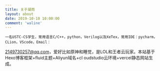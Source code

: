 ```yaml
---
title: 关于凝雨
layout: about
date: 2019-10-10 10:00:00
comment: 'waline'
---
```

  
    一名USTC-CS学生，常用语言C/C++，python，Verilog以及XeTex，常用IDE：pycharm，CLion，VScode，Email：
2149730257@qq.com，爱好比如原神和睡觉，是LOL和王者云玩家。本站基于Hexo博客框架+fluid主题+Aliyun域名+cl
oudstudio云环境+vercel静态网站生成。

